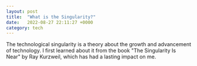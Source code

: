 ```yaml
---
layout: post
title:  "What is the Singularity?"
date:   2022-08-27 22:11:27 +0000
category: tech
---
```

The technological singularity is a theory about the growth and advancement of technology. I first learned about it from the book "The Singularity Is Near" by Ray Kurzweil, which has had a lasting impact on me. 
